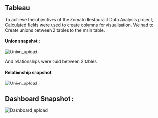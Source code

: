 ## Tableau
To achieve the objectives of the Zomato Restaurant Data Analysis project, Calculated fields were used to create columns for visualisation. 
We had to Create unions between 2 tables to the main table.

#### Union snapshot :

![Union_upload](https://github.com/user-attachments/assets/da3980ae-05c3-4ad1-a3fc-b378158b3188)

And relationships were buid between 2 tables

#### Relationship snapshot :

![Union_upload](https://github.com/user-attachments/assets/9fc45d57-fc0c-4ed5-8b36-7094a0bfcb43)

## Dashboard Snapshot :

![Dashboard_upload](https://github.com/user-attachments/assets/a4ec4874-072f-446f-becf-14138d1c03a3)
